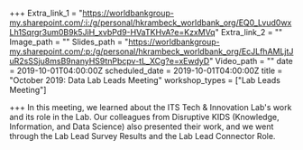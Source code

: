 +++
Extra_link_1 = "https://worldbankgroup-my.sharepoint.com/:i:/g/personal/hkrambeck_worldbank_org/EQ0_Lvud0wxLh1Sqrgr3um0B9k5JiH_xvbPd9-HVaTKHvA?e=KzxMVq"
Extra_link_2 = ""
Image_path = ""
Slides_path = "https://worldbankgroup-my.sharepoint.com/:p:/g/personal/hkrambeck_worldbank_org/EcJLfhAMLjtJuR2sSSju8msB9nanyHS9tnPbcpv-tL_XCg?e=xEwdyD"
Video_path = ""
date = 2019-10-01T04:00:00Z
scheduled_date = 2019-10-01T04:00:00Z
title = "October 2019: Data Lab Leads Meeting"
workshop_types = ["Lab Leads Meeting"]

+++
In this meeting, we learned about the ITS Tech & Innovation Lab's work and its role in the Lab. Our colleagues from Disruptive KIDS (Knowledge, Information, and Data Science) also presented their work, and we went through the Lab Lead Survey Results and the Lab Lead Connector Role.